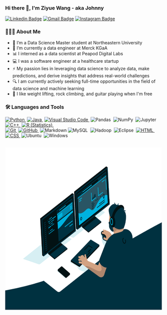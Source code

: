 ### Hi there 👋, I'm Ziyue Wang - aka Johnny

[![Linkedin Badge](https://img.shields.io/badge/LinkedIn-blue?style=flat&logo=linkedin&labelColor=blue&link=linkedin.com/in/zywang-johnny/)](https://www.linkedin.com/in/zywang-johnny/) [![Gmail Badge](https://img.shields.io/badge/Gmail-red?style=flat-square&logo=Gmail&logoColor=white&link=mailto:johnnywang918@gmail.com)](johnnywang918@gmail.com) [![Instagram Badge](https://img.shields.io/badge/-Instagram-E4405F?style=flat&logo=instagram&logoColor=white&link=https://www.instagram.com/johnny_vvang/)](https://www.instagram.com/johnny_vvang/) 


### 👨🏻‍💻 About Me


- 📖 I’m a Data Science Master student at Northeastern University
- 🔭 I’m currently a data engineer at Merck KGaA
- 📊 I interned as a data scientist at Peapod Digital Labs
- 💻 I was a software engineer at a healthcare startup
- ⚡️ My passion lies in leveraging data science to analyze data, make predictions, and derive insights that address real-world challenges
- 🔍 I am currently actively seeking full-time opportunities in the field of data science and machine learning
- 💪 I like weight lifting, rock climbing, and guitar playing when I'm free


### 🛠 Languages and Tools

[![Python](https://img.shields.io/badge/-Python-333333?style=flat&logo=python)&nbsp;][python]
[![Java](https://img.shields.io/badge/-Java-333333?style=flat&logo=Java&logoColor=FFA518)&nbsp;][java]
[![Visual Studio Code](https://img.shields.io/badge/-VScode-333333?style=flat&logo=visual-studio-code&logoColor=007ACC)&nbsp;][vscode]
![Pandas](https://img.shields.io/badge/-Pandas-333333?style=flat&logo=pandas)&nbsp;
![NumPy](https://img.shields.io/badge/-NumPy-333333?style=flat&logo=numpy)&nbsp;
![Jupyter](https://img.shields.io/badge/-Jupyter-333333?style=flat&logo=Jupyter)&nbsp;
[![C++](https://img.shields.io/badge/-C++-333333?style=flat&logo=C%2B%2B&logoColor=00599C)&nbsp;][c++]
[![R (Statistics)](https://img.shields.io/badge/-R-333333?style=flat&logo=R&logoColor=276DC3)&nbsp;][rlang]\
[![Git](https://img.shields.io/badge/-Git-333333?style=flat&logo=git)&nbsp;][git]
[![GitHub](https://img.shields.io/badge/-GitHub-333333?style=flat&logo=github)&nbsp;][github]
![Markdown](https://img.shields.io/badge/-Markdown-333333?style=flat&logo=markdown)
![MySQL](https://img.shields.io/twitter/url?color=000000&label=MySQL&logo=MySQL&url=https%3A%2F%2Fimg.shields.io%2Fbadge%2F-Windows-333333%3Fstyle%3Dflat%26logo%3DWindows)&nbsp;
![Hadoop](https://img.shields.io/badge/-Hadoop-333333?style=flat&logo=Apache)&nbsp;
![Eclipse](https://img.shields.io/badge/-Eclipse-333333?style=flat&logo=eclipse-ide&logoColor=2C2255)&nbsp;
[![HTML](https://img.shields.io/badge/-HTML-333333?style=flat&logo=HTML5)&nbsp;][html]
[![CSS](https://img.shields.io/badge/-CSS-333333?style=flat&logo=CSS3&logoColor=1572B6)&nbsp;][css]
![Ubuntu](https://img.shields.io/badge/-Ubuntu-333333?style=flat&logo=Ubuntu)&nbsp;
![Windows](https://img.shields.io/badge/-Windows-333333?style=flat&logo=Windows)&nbsp;

[github]: https://github.com/JohnnyWang1998
[linkedin]: https://www.linkedin.com/in/manoj-uppala-1a8b33169/
[vscode]: https://code.visualstudio.com/
[python]: https://www.python.org/doc/
[java]: https://docs.oracle.com/en/java/
[rlang]: https://github.com/manojuppala/R-programming
[git]: https://git-scm.com/doc
[github]: https://github.com/
[c++]: https://devdocs.io/cpp/
[css]: https://developer.mozilla.org/en-US/docs/Web/CSS#:~:text=Cascading%20Style%20Sheets%20(CSS)%20is,speech%2C%20or%20on%20other%20media.
[html]: https://devdocs.io/html/


<p align="center"> 
  </br>
      <img align="center" alt="GIF" src="https://github.com/manojuppala/manojuppala/blob/master/assets/code.gif?raw=true" width="750" height="520" />
</p>
